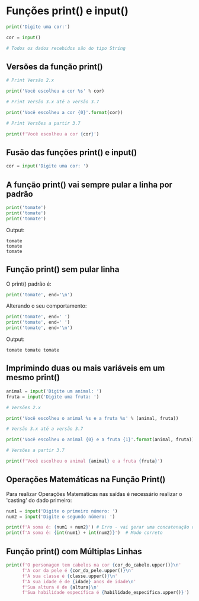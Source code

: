 # Funções print() e input()


```python
print('Digite uma cor:')

cor = input()

# Todos os dados recebidos são do tipo String
```


## Versões da função print()


```python
# Print Versão 2.x

print('Você escolheu a cor %s' % cor)

# Print Versão 3.x até a versão 3.7

print('Você escolheu a cor {0}'.format(cor))

# Print Versões a partir 3.7

print(f'Você escolheu a cor {cor}')
```


## Fusão das funções print() e input() 


```python
cor = input('Digite uma cor: ')
```


## A função print() vai sempre pular a linha por padrão    

  
```python
print('tomate')
print('tomate')
print('tomate')
```

Output:
```
tomate
tomate
tomate
```


## Função print() sem pular linha


O print() padrão é: 
````python
print('tomate', end='\n')
````

Alterando o seu comportamento:
````python
print('tomate', end=' ')
print('tomate', end=' ')
print('tomate', end='\n')
````

Output:
````
tomate tomate tomate
````


## Imprimindo duas ou mais variáveis em um mesmo print()


````python
animal = input('Digite um animal: ')
fruta = input('Digite uma fruta: ')

# Versões 2.x

print('Você escolheu o animal %s e a fruta %s' % (animal, fruta))

# Versão 3.x até a versão 3.7

print('Você escolheu o animal {0} e a fruta {1}'.format(animal, fruta))

# Versões a partir 3.7

print(f'Você escolheu o animal {animal} e a fruta {fruta}')
````


## Operações Matemáticas na Função Print()

Para realizar Operações Matemáticas nas saídas é necessário realizar o 'casting' do dado primeiro:

````python
num1 = input('Digite o primeiro número: ')
num2 = input('Digite o segundo número: ')

print(f'A soma é: {num1 + num2}') # Erro - vai gerar uma concatenação de Strings
print(f'A soma é: {int(num1) + int(num2)}')  # Modo correto
````


## Função print() com Múltiplas Linhas

````python
print(f'O personagem tem cabelos na cor {cor_do_cabelo.upper()}\n'
      f'A cor da pele é {cor_da_pele.upper()}\n'
      f'A sua classe é {classe.upper()}\n'
      f'A sua idade é de {idade} anos de idade\n'
      f'Sua altura é de {altura}\n'
      f'Sua habilidade específica é {habilidade_especifica.upper()}')
````
